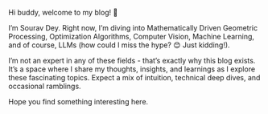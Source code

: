 Hi buddy, welcome to my blog! 👋

I’m Sourav Dey. Right now, I’m diving into Mathematically Driven Geometric Processing, Optimization Algorithms, Computer Vision, Machine Learning, and of course, LLMs (how could I miss the hype? 😊 Just kidding!).

I’m not an expert in any of these fields - that’s exactly why this blog exists. It’s a space where I share my thoughts, insights, and learnings as I explore these fascinating topics. Expect a mix of intuition, technical deep dives, and occasional ramblings.

Hope you find something interesting here. 
